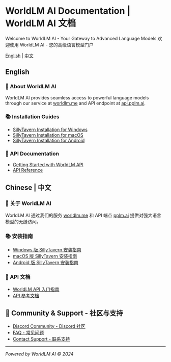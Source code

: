 # WorldLM AI Documentation | WorldLM AI 文档

Welcome to WorldLM AI - Your Gateway to Advanced Language Models
欢迎使用 WorldLM AI - 您的高级语言模型门户

[English](#english) | [中文](#chinese)

## English

### 🌟 About WorldLM AI
WorldLM AI provides seamless access to powerful language models through our service at [worldlm.me](https://worldlm.me) and API endpoint at [api.pplm.ai](https://api.pplm.ai).

### 📚 Installation Guides
- [SillyTavern Installation for Windows](docs/en/windows_installation.md)
- [SillyTavern Installation for macOS](docs/en/macos_installation.md)
- [SillyTavern Installation for Android](docs/en/android_installation.md)

### 🔑 API Documentation
- [Getting Started with WorldLM API](docs/en/api_getting_started.md)
- [API Reference](docs/en/api_reference.md)

## Chinese | 中文

### 🌟 关于 WorldLM AI
WorldLM AI 通过我们的服务 [worldlm.me](https://worldlm.me) 和 API 端点 [pplm.ai](https://pplm.ai) 提供对强大语言模型的无缝访问。

### 📚 安装指南
- [Windows 版 SillyTavern 安装指南](docs/zh/windows_installation.md)
- [macOS 版 SillyTavern 安装指南](docs/zh/macos_installation.md)
- [Android 版 SillyTavern 安装指南](docs/zh/android_installation.md)

### 🔑 API 文档
- [WorldLM API 入门指南](docs/zh/api_getting_started.md)
- [API 参考文档](docs/zh/api_reference.md)

## 💬 Community & Support - 社区与支持
- [Discord Community - Discord 社区](https://discord.gg/worldlm)
- [FAQ - 常见问题](docs/faq.md)
- [Contact Support - 联系支持](mailto:support@worldlm.me)

---
*Powered by WorldLM AI © 2024*